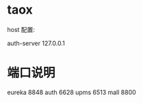 # taox

host 配置:

auth-server 127.0.0.1

# 端口说明

eureka      8848
auth        6628
upms        6513
mall        8800


